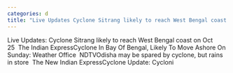```yaml
---
categories: d
title: "Live Updates Cyclone Sitrang likely to reach West Bengal coast on Oct 25  The Indian Express"
---
```

Live Updates: Cyclone Sitrang likely to reach West Bengal coast on Oct 25&nbsp;&nbsp;The Indian ExpressCyclone In Bay Of Bengal, Likely To Move Ashore On Sunday: Weather Office&nbsp;&nbsp;NDTVOdisha may be spared by cyclone, but rains in store&nbsp;&nbsp;The New Indian ExpressCyclone Update: Cycloni